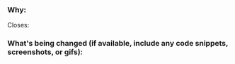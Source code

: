 ### Why:

<!-- Paste the issue link or number here -->
Closes: 

### What's being changed (if available, include any code snippets, screenshots, or gifs):
